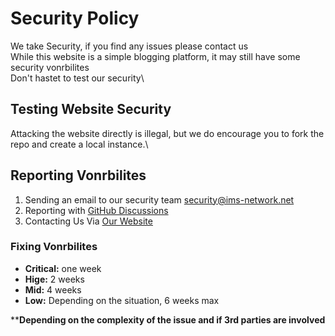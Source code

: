 # Security Policy
We take Security, if you find any issues please contact us\
While this website is a simple blogging platform, it may still have some security vonrbilites\
Don't hastet to test our security\
## Testing Website Security
Attacking the website directly is illegal, but we do encourage you to fork the repo and create a local instance.\ 
## Reporting Vonrbilites
1. Sending an email to our security team [security@ims-network.net](mailto:security@ims-network.net)
2. Reporting with [GitHub Discussions](https://github.com/IMS-Network/IMS-Blog/discussions)
3. Contacting Us Via [Our Website](https://ims-network.org/contact.html)

### Fixing Vonrbilites
- **Critical:** one week
- **Hige:** 2 weeks
- **Mid:** 4 weeks
- **Low:** Depending on the situation, 6 weeks max

****Depending on the complexity of the issue and if 3rd parties are involved**